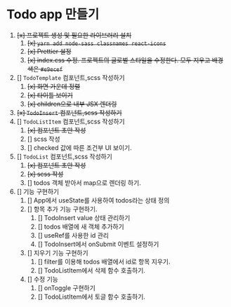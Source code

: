 # Todo app 만들기

1. ~~[x] 프로젝트 생성 및 필요한 라이브러리 설치~~
   1. ~~[x] `yarn add node-sass classnames react-icons`~~
   2. ~~[x] Prettier 설정~~
   3. ~~[x] index.css 수정. 프로젝트의 글로벌 스타일을 수정한다. 모두 지우고 배경색은 `#e9ecef`~~
2. [] `TodoTemplate` 컴포넌트,scss 작성하기
   1. ~~[x] 화면 가운데 정렬~~
   2. ~~[x] 타이틀 보이기~~
   3. ~~[x] children으로 내부 JSX 렌더링~~
3. ~~[x] `TodoInsert` 컴포넌트,scss 작성하기~~
4. [] `TodoListItem` 컴포넌트,scss 작성하기
   1. ~~[x] 컴포넌트 초안 작성~~
   2. [] scss 작성
   3. [] checked 값에 따른 조건부 UI 보이기.
5. [] `TodoList` 컴포넌트,scss 작성하기
   1. ~~[x] 컴포넌트 초안 작성~~
   2. ~~[x] scss 작성~~
   3. [] todos 객체 받아서 map으로 렌더링 하기.
6. [] 기능 구현하기
   1. [] App에서 useState를 사용하여 todos라는 상태 정의
   2. [] 항목 추가 기능 구현하기.
      1. [] TodoInsert value 상태 관리하기
      2. [] todos 배열에 새 객체 추가하기
      3. [] useRef를 사용한 id 관리
      4. [] TodoInsert에서 onSubmit 이벤트 설정하기
   3. [] 지우기 기능 구현하기
      1. [] filter를 이용해 todos 배열에서 id로 항목 지우기.
      2. [] TodoListItem에서 삭제 함수 호출하기.
   4. [] 수정 기능
      1. [] onToggle 구현하기
      2. [] TodoListItem에서 토글 함수 호출하기.
